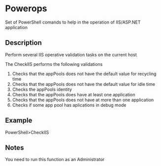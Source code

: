 # Powerops
Set of PowerShell comands to help in the operation of IIS/ASP.NET application

Description
-------
Perform several IIS operative validation tasks on the current host

The CheckIIS performs the following validations

1. Checks that the appPools does not have the default value for recycling time
2. Checks that the appPools does not have the default value for idle time
3. Checks the appPools identity
4. Checks that the appPools does have at least one application
5. Checks that the appPools does not have at more than one application
6. Checks if some app pool has aplications in debug mode

Example
-------
PowerShell>CheckIIS

Notes
-------
You need to run this function as an Administrator
